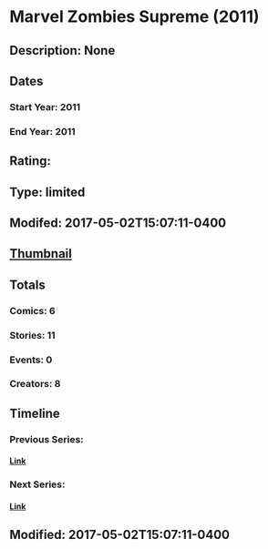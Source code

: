 # Marvel Zombies Supreme (2011)
## Description: None
## Dates
### Start Year: 2011
### End Year: 2011
## Rating: 
## Type: limited
## Modifed: 2017-05-02T15:07:11-0400
## [Thumbnail](http://i.annihil.us/u/prod/marvel/i/mg/d/00/5908d8d1ae9cf.jpg)
## Totals
### Comics: 6
### Stories: 11
### Events: 0
### Creators: 8
## Timeline
### Previous Series: 
#### [Link]()
### Next Series: 
#### [Link]()
## Modified: 2017-05-02T15:07:11-0400